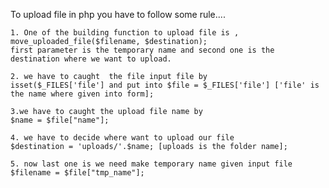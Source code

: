 To upload file in php you have to follow some rule....

	1. One of the building function to upload file is , 
	move_uploaded_file($filename, $destination);
	first parameter is the temporary name and second one is the destination where we want to upload.

	2. we have to caught  the file input file by
	isset($_FILES['file'] and put into $file = $_FILES['file'] ['file' is the name where given into form];
	
	3.we have to caught the upload file name by 
	$name = $file["name"];

	4. we have to decide where want to upload our file
	$destination = 'uploads/'.$name; [uploads is the folder name];

	5. now last one is we need make temporary name given input file
	$filename = $file["tmp_name"];